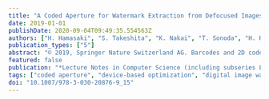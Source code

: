 ```yaml
---
title: "A Coded Aperture for Watermark Extraction from Defocused Images"
date: 2019-01-01
publishDate: 2020-09-04T09:49:35.554563Z
authors: ["H. Hamasaki", "S. Takeshita", "K. Nakai", "T. Sonoda", "H. Kawasaki", "H. Nagahara", "S. Ono"]
publication_types: ["5"]
abstract: "© 2019, Springer Nature Switzerland AG. Barcodes and 2D codes are widely used for various purposes, such as electronic payments and product management. Special code readers, and consumer smartphones can be used to scan codes; thus concerns about fraud and authenticity are important. Embedding watermarks in 2D codes, which allows simultaneous recognition and tamper detection by simply analyzing the captured pattern without requiring an additional device is considered a promising solution. However, smartphone cameras frequently suffer misfocus especially if the target object is too close to the lens, which makes the captured image defocused and results in failure to read watermarks. In this paper, we propose the use of a coded aperture imaging technique to recover watermarks. We have designed a coded aperture that is robust against defocus blur by optimizing the aperture pattern using a genetic algorithm. In addition, we have developed a programmable coded aperture that includes an actual optical process that works in an optimization loop; thus, the complicated effects of the optical aberrations can be considered. Experimental results demonstrate that the proposed method can extend the depth of field for watermark extraction to 3.1 times wider than that of a general circular aperture."
featured: false
publication: "*Lecture Notes in Computer Science (including subseries Lecture Notes in Artificial Intelligence and Lecture Notes in Bioinformatics)*"
tags: ["coded aperture", "device-based optimization", "digital image watermark", "extended depth of field", "genetic algorithm", "two-dimensional code"]
doi: "10.1007/978-3-030-20876-9_15"
---
```


